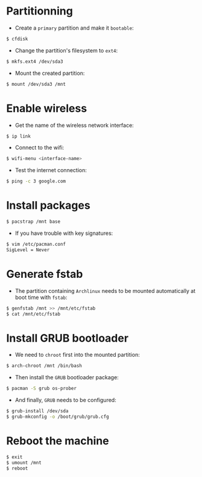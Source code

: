 # Partitionning
- Create a `primary` partition and make it `bootable`:
```sh
$ cfdisk
```

- Change the partition's filesystem to `ext4`:
```sh
$ mkfs.ext4 /dev/sda3
```

- Mount the created partition:
```sh
$ mount /dev/sda3 /mnt
```

# Enable wireless
- Get the name of the wireless network interface:
```sh
$ ip link
```

- Connect to the wifi:
```sh
$ wifi-menu <interface-name>
```

- Test the internet connection:
```sh
$ ping -c 3 google.com
```

# Install packages
```sh
$ pacstrap /mnt base
```

- If you have trouble with key signatures:
```sh
$ vim /etc/pacman.conf
SigLevel = Never
```

# Generate fstab
- The partition containing `Archlinux` needs to be mounted automatically at boot time with `fstab`:
```sh
$ genfstab /mnt >> /mnt/etc/fstab
$ cat /mnt/etc/fstab
```

# Install GRUB bootloader
- We need to `chroot` first into the mounted partition:
```sh
$ arch-chroot /mnt /bin/bash
```

- Then install the `GRUB` bootloader package:
```sh
$ pacman -S grub os-prober
```

- And finally, `GRUB` needs to be configured:
```sh
$ grub-install /dev/sda
$ grub-mkconfig -o /boot/grub/grub.cfg
```

# Reboot the machine
```sh
$ exit
$ umount /mnt
$ reboot
```

